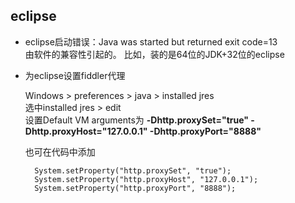 ## eclipse
- eclipse启动错误：Java was started but returned exit code=13  
	由软件的兼容性引起的。 比如，装的是64位的JDK+32位的eclipse
- 为eclipse设置fiddler代理
	
	Windows > preferences > java > installed jres   
	选中installed jres > edit   
	设置Default VM arguments为 **-Dhttp.proxySet="true" -Dhttp.proxyHost="127.0.0.1" -Dhttp.proxyPort="8888"**
	
	也可在代码中添加

		System.setProperty("http.proxySet", "true"); 
		System.setProperty("http.proxyHost", "127.0.0.1"); 
		System.setProperty("http.proxyPort", "8888"); 


